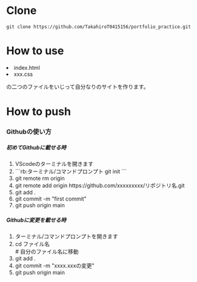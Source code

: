 # Clone

```rb:ターミナル/コマンドプロンプト
git clone https://github.com/TakahiroT0415156/portfolio_practice.git
```

# How to use

<li>index.html</li>
<li>xxx.css</li>
<p>の二つのファイルをいじって自分なりのサイトを作ります。</p>

# How to push

<h3>Githubの使い方</h3>

<h5>初めてGithubに載せる時</h5>

<ol>
  <li>VScodeのターミナルを開きます</li>
  <li>
    ```rb:ターミナル/コマンドプロンプト
    git init
    ```
  </li>
  <li>git remote rm origin</li>
  <li>git remote add origin https://github.com/xxxxxxxxx/リポジトリ名.git</li>
  <li>git add .</li>
  <li>git commit -m "first commit"</li>
  <li>git push origin main</li>
</ol>

<h5>Githubに変更を載せる時</h5>

<ol>
  <li>ターミナル/コマンドプロンプトを開きます</li>
  <li>cd ファイル名</li># 自分のファイル名に移動
  <li>git add .</li>
  <li>git commit -m "xxxx.xxxの変更"</li>
  <li>git push origin main</li>
</ol>